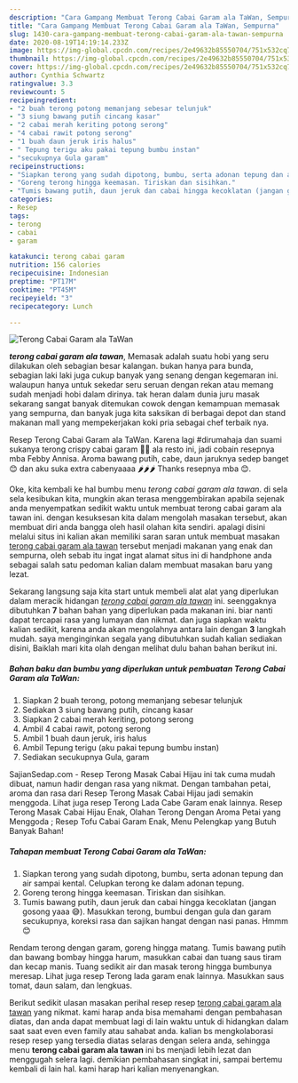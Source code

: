 ```yaml
---
description: "Cara Gampang Membuat Terong Cabai Garam ala TaWan, Sempurna"
title: "Cara Gampang Membuat Terong Cabai Garam ala TaWan, Sempurna"
slug: 1430-cara-gampang-membuat-terong-cabai-garam-ala-tawan-sempurna
date: 2020-08-19T14:19:14.233Z
image: https://img-global.cpcdn.com/recipes/2e49632b85550704/751x532cq70/terong-cabai-garam-ala-tawan-foto-resep-utama.jpg
thumbnail: https://img-global.cpcdn.com/recipes/2e49632b85550704/751x532cq70/terong-cabai-garam-ala-tawan-foto-resep-utama.jpg
cover: https://img-global.cpcdn.com/recipes/2e49632b85550704/751x532cq70/terong-cabai-garam-ala-tawan-foto-resep-utama.jpg
author: Cynthia Schwartz
ratingvalue: 3.3
reviewcount: 5
recipeingredient:
- "2 buah terong potong memanjang sebesar telunjuk"
- "3 siung bawang putih cincang kasar"
- "2 cabai merah keriting potong serong"
- "4 cabai rawit potong serong"
- "1 buah daun jeruk iris halus"
- " Tepung terigu aku pakai tepung bumbu instan"
- "secukupnya Gula garam"
recipeinstructions:
- "Siapkan terong yang sudah dipotong, bumbu, serta adonan tepung dan air sampai kental. Celupkan terong ke dalam adonan tepung."
- "Goreng terong hingga keemasan. Tiriskan dan sisihkan."
- "Tumis bawang putih, daun jeruk dan cabai hingga kecoklatan (jangan gosong yaaa 😅). Masukkan terong, bumbui dengan gula dan garam secukupnya, koreksi rasa dan sajikan hangat dengan nasi panas. Hmmm 😊"
categories:
- Resep
tags:
- terong
- cabai
- garam

katakunci: terong cabai garam 
nutrition: 156 calories
recipecuisine: Indonesian
preptime: "PT17M"
cooktime: "PT45M"
recipeyield: "3"
recipecategory: Lunch

---
```



![Terong Cabai Garam ala TaWan](https://img-global.cpcdn.com/recipes/2e49632b85550704/751x532cq70/terong-cabai-garam-ala-tawan-foto-resep-utama.jpg)

<b><i>terong cabai garam ala tawan</i></b>, Memasak adalah suatu hobi yang seru dilakukan oleh sebagian besar kalangan. bukan hanya para bunda, sebagian laki laki juga cukup banyak yang senang dengan kegemaran ini. walaupun hanya untuk sekedar seru seruan dengan rekan atau memang sudah menjadi hobi dalam dirinya. tak heran dalam dunia juru masak sekarang sangat banyak ditemukan cowok dengan kemampuan memasak yang sempurna, dan banyak juga kita saksikan di berbagai depot dan stand makanan mall yang mempekerjakan koki pria sebagai chef terbaik nya.

Resep Terong Cabai Garam ala TaWan. Karena lagi #dirumahaja dan suami sukanya terong crispy cabai garam 🍆🍆 ala resto ini, jadi cobain resepnya mba Febby Annisa. Aroma bawang putih, cabe, daun jaruknya sedep banget 😊 dan aku suka extra cabenyaaaa 🌶️🌶️🌶️ Thanks resepnya mba 😊.

Oke, kita kembali ke hal bumbu menu <i>terong cabai garam ala tawan</i>. di sela sela kesibukan kita, mungkin akan terasa menggembirakan apabila sejenak anda menyempatkan sedikit waktu untuk membuat terong cabai garam ala tawan ini. dengan kesuksesan kita dalam mengolah masakan tersebut, akan membuat diri anda bangga oleh hasil olahan kita sendiri. apalagi disini melalui situs ini kalian akan memiliki saran saran untuk membuat masakan <u>terong cabai garam ala tawan</u> tersebut menjadi makanan yang enak dan sempurna, oleh sebab itu ingat ingat alamat situs ini di handphone anda sebagai salah satu pedoman kalian dalam membuat masakan baru yang lezat.


Sekarang langsung saja kita start untuk membeli alat alat yang diperlukan dalam meracik hidangan <u><i>terong cabai garam ala tawan</i></u> ini. seenggaknya dibutuhkan <b>7</b> bahan bahan yang diperlukan pada makanan ini. biar nanti dapat tercapai rasa yang lumayan dan nikmat. dan juga siapkan waktu kalian sedikit, karena anda akan mengolahnya antara lain dengan <b>3</b> langkah mudah. saya menginginkan segala yang dibutuhkan sudah kalian sediakan disini, Baiklah mari kita olah dengan melihat dulu bahan bahan berikut ini.

<!--inarticleads1-->

##### Bahan baku dan bumbu yang diperlukan untuk pembuatan Terong Cabai Garam ala TaWan:

1. Siapkan 2 buah terong, potong memanjang sebesar telunjuk
1. Sediakan 3 siung bawang putih, cincang kasar
1. Siapkan 2 cabai merah keriting, potong serong
1. Ambil 4 cabai rawit, potong serong
1. Ambil 1 buah daun jeruk, iris halus
1. Ambil  Tepung terigu (aku pakai tepung bumbu instan)
1. Sediakan secukupnya Gula, garam


SajianSedap.com - Resep Terong Masak Cabai Hijau ini tak cuma mudah dibuat, namun hadir dengan rasa yang nikmat. Dengan tambahan petai, aroma dan rasa dari Resep Terong Masak Cabai Hijau jadi semakin menggoda. Lihat juga resep Terong Lada Cabe Garam enak lainnya. Resep Terong Masak Cabai Hijau Enak, Olahan Terong Dengan Aroma Petai yang Menggoda ; Resep Tofu Cabai Garam Enak, Menu Pelengkap yang Butuh Banyak Bahan! 

<!--inarticleads2-->

##### Tahapan membuat Terong Cabai Garam ala TaWan:

1. Siapkan terong yang sudah dipotong, bumbu, serta adonan tepung dan air sampai kental. Celupkan terong ke dalam adonan tepung.
1. Goreng terong hingga keemasan. Tiriskan dan sisihkan.
1. Tumis bawang putih, daun jeruk dan cabai hingga kecoklatan (jangan gosong yaaa 😅). Masukkan terong, bumbui dengan gula dan garam secukupnya, koreksi rasa dan sajikan hangat dengan nasi panas. Hmmm 😊


Rendam terong dengan garam, goreng hingga matang. Tumis bawang putih dan bawang bombay hingga harum, masukkan cabai dan tuang saus tiram dan kecap manis. Tuang sedikit air dan masak terong hingga bumbunya meresap. Lihat juga resep Terong lada garam enak lainnya. Masukkan saus tomat, daun salam, dan lengkuas. 

Berikut sedikit ulasan masakan perihal resep resep <u>terong cabai garam ala tawan</u> yang nikmat. kami harap anda bisa memahami dengan pembahasan diatas, dan anda dapat membuat lagi di lain waktu untuk di hidangkan dalam saat saat even even family atau sahabat anda. kalian bs mengkolaborasi resep resep yang tersedia diatas selaras dengan selera anda, sehingga menu <b>terong cabai garam ala tawan</b> ini bs menjadi lebih lezat dan menggugah selera lagi. demikian pembahasan singkat ini, sampai bertemu kembali di lain hal. kami harap hari kalian menyenangkan.
